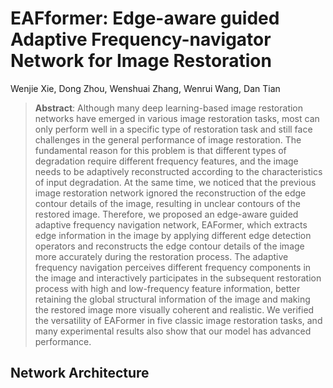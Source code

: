 EAFformer: Edge-aware guided Adaptive Frequency-navigator Network for Image Restoration
===

Wenjie Xie, Dong Zhou, Wenshuai Zhang, Wenrui Wang, Dan Tian

>**Abstract**: Although many deep learning-based image restoration networks have emerged in various image restoration tasks, most can only
 perform well in a specific type of restoration task and still face challenges in the general performance of image restoration. The
 fundamental reason for this problem is that different types of degradation require different frequency features, and the image needs
 to be adaptively reconstructed according to the characteristics of input degradation. At the same time, we noticed that the previous
 image restoration network ignored the reconstruction of the edge contour details of the image, resulting in unclear contours of the
 restored image. Therefore, we proposed an edge-aware guided adaptive frequency navigation network, EAFormer, which extracts
 edge information in the image by applying different edge detection operators and reconstructs the edge contour details of the image
 more accurately during the restoration process. The adaptive frequency navigation perceives different frequency components in the
 image and interactively participates in the subsequent restoration process with high and low-frequency feature information, better
 retaining the global structural information of the image and making the restored image more visually coherent and realistic. We
 verified the versatility of EAFormer in five classic image restoration tasks, and many experimental results also show that our model
 has advanced performance.


Network Architecture
----

